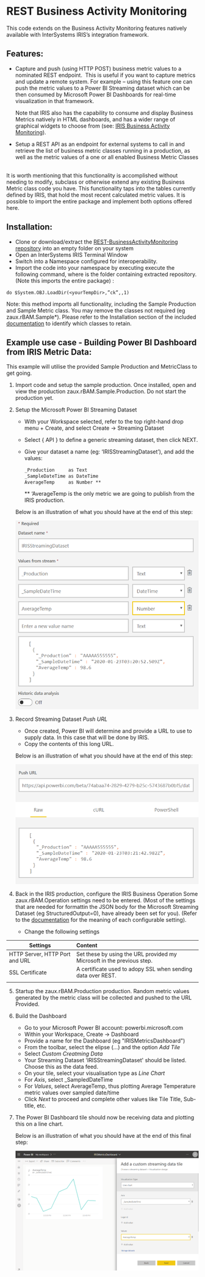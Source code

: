 # REST Business Activity Monitoring

This code extends on the Business Activity Monitoring features natively available with InterSystems IRIS’s integration framework. 

## Features:
* Capture and push (using HTTP POST) business metric values to a nominated REST endpoint. 
This is useful if you want to capture metrics and update a remote system. For example – using this feature one can push the metric values to a Power BI Streaming dataset which can be then consumed by Microsoft Power BI Dashboards for real-time visualization in that framework.

	Note that IRIS also has the capability to consume and display Business Metrics natively in HTML dashboards, and has a wider range 	  of graphical widgets to choose from (see: [IRIS Business Activity Monitoring](https://docs.intersystems.com/irisforhealth20194/csp/docbook/DocBook.UI.Page.cls?KEY=EGIN_options#EGIN_options_bam)). 

* Setup a REST API as an endpoint for external systems to call in and retrieve the list of business metric classes running in a production, as well as the metric values of a one or all enabled Business Metric Classes  


It is worth mentioning that this functionality is accomplished without needing to modify, subclass or otherwise extend any existing Business Metric class code you have. This functionality taps into the tables currently defined by IRIS, that hold the most recent calculated metric values. 
It is possible to import the entire package and implement both options offered here.


## Installation:
- Clone or download/extract the [REST-BusinessActivityMonitoring repository](https://github.com/pisani/REST-BusinessActivityMonitoring) into an empty folder on your system
- Open an InterSystems IRIS Terminal Window
- Switch into a Namespace configured for interoperability.
- Import the code into your namespace by executing execute the following command, where <yourTempDir> is the folder containing extracted  repository.(Note this imports the entire package) : 
```
do $System.OBJ.LoadDir(<yourTempDir>,”ck”,,1)
```
Note: this method imports all functionality, including the Sample Production and Sample Metric class. You may remove the classes not required (eg zaux.rBAM.Sample*). Please refer to the Installation section of the included [documentation](https://github.com/pisani/REST-BusinessActivityMonitoring/blob/master/zaux/documentation/zaux.rBAM.OpenExchange.pdf) to identify which classes to retain. 


## Example use case - Building Power BI Dashboard from IRIS Metric Data:

This example will utilise the provided Sample Production and MetricClass to get going.

1.	Import code and setup the sample production.
	Once installed, open and view the production zaux.rBAM.Sample.Production. Do not start the production yet.
 	
2.	Setup the Microsoft Power BI Streaming Dataset

	- With your Workspace selected, refer to the top right-hand drop menu + Create,  and select Create -> Streaming Dataset
	- Select { API }  to define a generic streaming dataset, then click NEXT.
	- Give your dataset a name (eg: ‘IRISStreamingDataset’), and add the values:
	
		```
		_Production		as Text
		_SampleDateTime	as DateTime
		AverageTemp		as Number **
		```
		** ‘AverageTemp is the only metric we are going to publish from the IRIS production.
	
	Below is an illustration of what you should have at the end of this step:

	![image](https://github.com/pisani/REST-BusinessActivityMonitoring/blob/master/zaux/documentation/images/MSDatasetDefinition.png)
 
3.	Record Streaming Dataset *Push URL*
	- Once created, Power BI will determine and provide a URL to use to supply data. In this case that will be done by IRIS.
	- Copy the contents of this long URL.

	Below is an illustration of what you should have at the end of this step:
	
	![image](https://github.com/pisani/REST-BusinessActivityMonitoring/blob/master/zaux/documentation/images/MSDatasetURL.png)


4.	Back in the IRIS production, configure the IRIS Business Operation
	Some zaux.rBAM.Operation settings need to be entered. (Most of the settings that are needed for formattin the JSON body for the Microsoft Streaming Dataset (eg StructuredOutput=0), have already been set for you). (Refer to the [documentation](https://github.com/pisani/REST-BusinessActivityMonitoring/blob/master/zaux/documentation/zaux.rBAM.OpenExchange.pdf) for the meaning of each configurable setting).
	
	- Change the following settings
	
| Settings                        | Content                                                                 | 
| ------------------------------- | :---------------------------------------------------------------------- | 
| HTTP Server, HTTP Port and URL  | Set these by using the URL provided my Microsoft in the previous step.  |
| SSL Certificate                 | A certificate used to adopy SSL when sending data over REST.            |
|                                 |                                                                         |

 	
5. 	Startup the zaux.rBAM.Production production. Random metric values generated by the metric class will be collected 
and pushed to the URL Provided.

6. 	Build the Dashboard
	- Go to your Microsoft Power BI account: powerbi.microsoft.com
	- Within your Workspace, Create -> Dashboard
	- Provide a name for the Dashboard (eg "IRISMetricsDashboard")
	- From the toolbar, select the elipse (...) and the option *Add Tile*
	- Select *Custom Creatming Data*
	- Your Streaming Dataset 'IRISStreamingDataset' should be listed. Choose this as the data feed.
	- On your tile, select your visualisation type as *Line Chart*
	- For *Axis*, select _SampledDateTime
	- For *Values*, select AverageTemp, thus plotting Average Temperature metric values over sampled date/time
	- Click *Next* to proceed and complete other values like Tile Title, Sub-title, etc.

7.	The Power BI Dashboard tile should now be receiving data and plotting this on a line chart.

	Below is an illustration of what you should have at the end of this final step:
	
	![image](https://github.com/pisani/REST-BusinessActivityMonitoring/blob/master/zaux/documentation/images/MSDashboardTileSettings.png)
	
